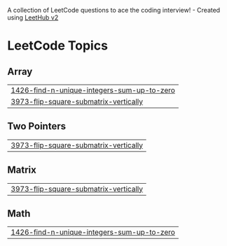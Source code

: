 A collection of LeetCode questions to ace the coding interview! - Created using [LeetHub v2](https://github.com/arunbhardwaj/LeetHub-2.0)
<!---LeetCode Topics Start-->
# LeetCode Topics
## Array
|  |
| ------- |
| [1426-find-n-unique-integers-sum-up-to-zero](https://github.com/vinoth-66/brainstorm-dsa/tree/master/1426-find-n-unique-integers-sum-up-to-zero) |
| [3973-flip-square-submatrix-vertically](https://github.com/vinoth-66/brainstorm-dsa/tree/master/3973-flip-square-submatrix-vertically) |
## Two Pointers
|  |
| ------- |
| [3973-flip-square-submatrix-vertically](https://github.com/vinoth-66/brainstorm-dsa/tree/master/3973-flip-square-submatrix-vertically) |
## Matrix
|  |
| ------- |
| [3973-flip-square-submatrix-vertically](https://github.com/vinoth-66/brainstorm-dsa/tree/master/3973-flip-square-submatrix-vertically) |
## Math
|  |
| ------- |
| [1426-find-n-unique-integers-sum-up-to-zero](https://github.com/vinoth-66/brainstorm-dsa/tree/master/1426-find-n-unique-integers-sum-up-to-zero) |
<!---LeetCode Topics End-->